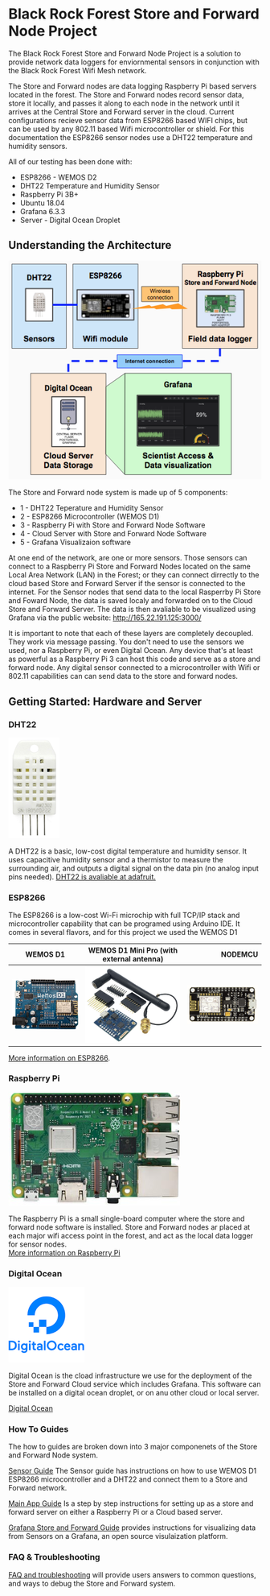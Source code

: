 # Black Rock Forest Store and Forward Node Project

The Black Rock Forest Store and Forward Node Project is a solution to provide network data loggers for enviornmental sensors in conjunction with the Black Rock Forest Wifi Mesh network.  

The Store and Forward nodes are data logging Raspberry Pi based servers located in the forest. The Store and Forward nodes record sensor data, store it locally, and passes it along to each node in the network until it arrives at the Central Store and Forward server in the cloud. Current configurations recieve sensor data from ESP8266 based WIFI chips, but can be used by any 802.11 based Wifi microcontroller or shield.  For this documentation the ESP8266 sensor nodes use a DHT22 temperature and humidity sensors.  

All of our testing has been done with:

- ESP8266 - WEMOS D2 
- DHT22 Temperature and Humidity Sensor
- Raspberry Pi 3B+ 
- Ubuntu 18.04
- Grafana 6.3.3
- Server - Digital Ocean Droplet

## Understanding the Architecture
![Store and Forwad Architecture](./docs/images/Store-forward-arch2.png)

The Store and Forward node system is made up of 5 components:
- 1 - DHT22 Teperature and Humidity Sensor
- 2 - ESP8266 Microcontroller (WEMOS D1) 
- 3 - Raspberry Pi with Store and Forward Node Software 
- 4 - Cloud Server with Store and Forward Node Software
- 5 - Grafana Visualizaion software

At one end of the network, are one or more sensors. Those sensors can connect to a Raspberry Pi Store and Forward Nodes located on the same Local Area Network (LAN) in the Forest; or they can connect dirrectly to the cloud based Store and Forward Server if the sensor is connected to the internet.  For the Sensor nodes that send data to the local Rasperrby Pi Store and Foward Node, the data is saved localy and forwarded on to the Cloud Store and Forward Server. The data is then avaliable to be visualized using Grafana via the public website: http://165.22.191.125:3000/

It is important to note that each of these layers are completely decoupled. They work via message passing. You don't need to use the sensors we used, nor a Raspberry Pi, or even Digital Ocean. Any device that's at least as powerful as a Raspberry Pi 3 can host this code and serve as a store and forward node. Any digital sensor connected to a microcontroller with Wifi or 802.11 capabilities can can send data to the store and forward nodes.


## Getting Started: Hardware and Server

### DHT22 
![DHT22](./docs/images/DHT22.gif)

A DHT22 is a basic, low-cost digital temperature and humidity sensor. It uses capacitive humidity sensor and a thermistor to measure the surrounding air, and outputs a digital signal on the data pin (no analog input pins needed). [DHT22 is avaliable at adafruit.](https://www.adafruit.com/product/385)

### ESP8266 
The ESP8266 is a low-cost Wi-Fi microchip with full TCP/IP stack and microcontroller capability that can be programed using Arduino IDE. It comes in several flavors, and for this project we used the WEMOS D1

| **WEMOS D1**      | **WEMOS D1 Mini Pro (with external antenna)** | **NODEMCU**   |
| ------------- |:-------------:| -----:|
| <img WEMOSD1 src="./docs/images/WEMOS-d1.jpg" width="200"> | <img src="./docs/images/WEMOS-d1-pro-mini.png" width="200">      | <img src="./docs/images/nodemcu.png" width="200">  |

[More information on ESP8266](http://esp8266.net/).

### Raspberry Pi
![Raspberry Pi](./docs/images/raspberry-piSM.jpg)

The Raspberry Pi is a small single-board computer where the store and forward node software is installed. Store and Forward nodes ar placed at each major wifi access point in the forest, and act as the local data logger for sensor nodes.  
[More information on Raspberry Pi](https://www.raspberrypi.org/)

### Digital Ocean
![Digital Ocean](./docs/images/Digital-ocean.png)

Digital Ocean is the cload infrastructure we use for the deployment of the Store and Forward Cloud service which includes Grafana.  This software can be installed on a digital ocean droplet, or on anu other cloud or local server.  

[Digital Ocean](https://www.digitalocean.com/)


### How To Guides
The how to guides are broken down into 3 major componenets of the Store and Forward Node system. 

[Sensor Guide](./docs/esp8266.md) The Sensor guide has instructions on how to use WEMOS D1 ESP8266 microcontroller and a DHT22 and connect them to a Store and Forward network.  

[Main App Guide](./docs/main_app.md) Is a step by step instructions for setting up as a store and forward server on either a Raspberry Pi or a Cloud based server.

[Grafana Store and Forward Guide](./docs/grafana.md) provides instructions for visualizing data from Sensors on a Grafana, an open source visulaization platform.  

### FAQ & Troubleshooting
[FAQ and troubleshooting](./docs/faq-troubleshooting.md) will provide users answers to common questions, and ways to debug the Store and Forward system.  

